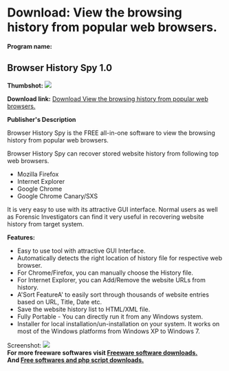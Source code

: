 # Download: View the browsing history from popular web browsers.

**Program name:**

## Browser History Spy 1.0

  
**Thumbshot:** ![](http://www.freewarefiles.com/screenshot/sxbrwsrhstryspy_md.jpg)   
  
**Download link:** [Download View the browsing history from popular web browsers.](http://freesoftwares.boysofts.com/Browser-History-Spy_program_75587.html)  
  


**Publisher's Description**  
  


Browser History Spy is the FREE all-in-one software to view the browsing history from popular web browsers. 

Browser History Spy can recover stored website history from following top web browsers.

  * Mozilla Firefox 
  * Internet Explorer 
  * Google Chrome 
  * Google Chrome Canary/SXS 

It is very easy to use with its attractive GUI interface. Normal users as well as Forensic Investigators can find it very useful in recovering website history from target system. 

**Features:**

  * Easy to use tool with attractive GUI Interface. 
  * Automatically detects the right location of history file for respective web browser. 
  * For Chrome/Firefox, you can manually choose the History file. 
  * For Internet Explorer, you can Add/Remove the website URLs from history. 
  * A'Sort FeatureA' to easily sort through thousands of website entries based on URL, Title, Date etc. 
  * Save the website history list to HTML/XML file. 
  * Fully Portable - You can directly run it from any Windows system. 
  * Installer for local installation/un-installation on your system. 
It works on most of the Windows platforms from Windows XP to Windows 7. 

  
  
Screenshot: ![](http://www.freewarefiles.com/screenshot/sxbrwsrhstryspy.jpg)   
**For more freeware softwares visit [Freeware software downloads.](http://freesoftwares.boysofts.com/)**   
**And [Free softwares and php script downloads.](http://www.boysofts.com/)**
